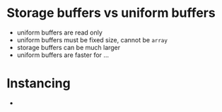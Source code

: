 # Storage buffers vs uniform buffers

- uniform buffers are read only
- uniform buffers must be fixed size, cannot be `array`
- storage buffers can be much larger
- uniform buffers are faster for ...

# Instancing

-
